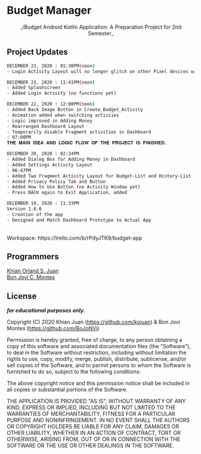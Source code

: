 # Budget Manager
<center>
    <p align="center">
        _iBudget Android Kotlin Application: A Preparation Project for 2nd Semester_
    </p>
</center>

## Project Updates
```bash
DECEMBER 23, 2020 : 01:30PM(noon)
- Login Activity Layout will no longer glitch on other Pixel devices with small resolution
```
```bash
DECEMBER 23, 2020 : 11:41PM(noon)
- Added Splashscreen
- Added Login Activity (no functions yet)
```
```bash
DECEMBER 22, 2020 : 12:00PM(noon)
- Added Back Image Button in Create_Budget_Activity
- Animation added when switching activiies
- Logic improved in Adding Money
- Rearranged Dashboard Layout
- Temporarily disable Fragment activities in Dashboard
: 07:00PM
𝐓𝐇𝐄 𝐌𝐀𝐈𝐍 𝐈𝐃𝐄𝐀 𝐀𝐍𝐃 𝐋𝐎𝐆𝐈𝐂 𝐅𝐋𝐎𝐖 𝐎𝐅 𝐓𝐇𝐄 𝐏𝐑𝐎𝐉𝐄𝐂𝐓 𝐈𝐒 𝐅𝐈𝐍𝐈𝐒𝐇𝐄𝐃.
```
```bash
DECEMBER 20, 2020 : 02:24PM
- Added Dialog Box for Adding Money in Dashboard
- Added Settings Activity Layout
: 06:47PM
- Added Two Fragment Activity Layout for Budget-List and History-List
- Added Privacy Policy Tab and Button
- Added How to Use Button (no Activity Window yet)
- Press BACK again to Exit Application, added
```
```bash
DECEMBER 19, 2020 : 11:33PM
Version 1.0.0
- Creation of the app
- Designed and Match Dashboard Prototype to Actual App

```
<br>
Workspace: https://trello.com/b/rPdyJTK9/budget-app
<br>


## Programmers

[Khian Orland S. Juan](https://facebook.com/KhianJuan2000) <br>
[Bon Jovi C. Montes](https://www.facebook.com/boodlen.joodlevoodle)

## License
**_for educational purposes only._**

Copyright (C) 2020 Khian Juan (https://github.com/kojuan) & Bon Jovi Montes (https://github.com/BoJoNVi)

Permission is hereby granted, free of charge, to any person obtaining a copy of this software and associated documentation files (the "Software"), to deal in the Software without restriction, including without limitation the rights to use, copy, modify, merge, publish, distribute, sublicense, and/or sell copies of the Software, and to permit persons to whom the Software is furnished to do so, subject to the following conditions:

The above copyright notice and this permission notice shall be included in all copies or substantial portions of the Software.

THE APPLICATION IS PROVIDED "AS IS", WITHOUT WARRANTY OF ANY KIND, EXPRESS OR IMPLIED, INCLUDING BUT NOT LIMITED TO THE WARRANTIES OF MERCHANTABILITY, FITNESS FOR A PARTICULAR PURPOSE AND NONINFRINGEMENT. IN NO EVENT SHALL THE AUTHORS OR COPYRIGHT HOLDERS BE LIABLE FOR ANY CLAIM, DAMAGES OR OTHER LIABILITY, WHETHER IN AN ACTION OF CONTRACT, TORT OR OTHERWISE, ARISING FROM, OUT OF OR IN CONNECTION WITH THE SOFTWARE OR THE USE OR OTHER DEALINGS IN THE SOFTWARE.

